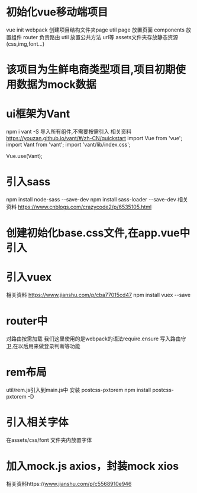 # 初始化vue移动端项目
vue init webpack
创建项目结构文件夹page util
page 放置页面
components 放置组件
router 负责路由
util 放置公共方法 url等
assets文件夹存放静态资源(css,img,font...)
# 该项目为生鲜电商类型项目,项目初期使用数据为mock数据
# ui框架为Vant
npm i vant -S
导入所有组件,不需要按需引入
相关资料 https://youzan.github.io/vant/#/zh-CN/quickstart
import Vue from 'vue';
import Vant from 'vant';
import 'vant/lib/index.css';

Vue.use(Vant);
# 引入sass
npm install node-sass --save-dev
npm install sass-loader --save-dev
相关资料 https://www.cnblogs.com/crazycode2/p/6535105.html
# 创建初始化base.css文件,在app.vue中引入
# 引入vuex
相关资料 https://www.jianshu.com/p/cba77015cd47
npm install vuex --save

# router中
对路由按需加载 我们这里使用的是webpack的语法require.ensure
写入路由守卫,在以后用来做登录判断等功能

# rem布局
util/rem.js引入到main.js中
安装 postcss-pxtorem
npm install postcss-pxtorem -D
# 引入相关字体
在assets/css/font 文件夹内放置字体
# 加入mock.js axios，封装mock xios
相关资料https://www.jianshu.com/p/c5568910e946
